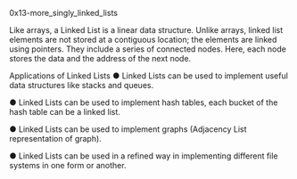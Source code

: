0x13-more_singly_linked_lists

Like arrays, a Linked List is a linear data structure. Unlike arrays, linked list elements are not stored at a contiguous location; the elements are linked using pointers. They include a series of connected nodes. Here, each node stores the data and the address of the next node.

Applications of Linked Lists
● Linked Lists can be used to implement useful data structures like stacks and queues. 

● Linked Lists can be used to implement hash tables, each bucket of the hash table can be a linked list. 

● Linked Lists can be used to implement graphs (Adjacency List representation of graph). 

● Linked Lists can be used in a refined way in implementing different file systems in one form or another.


